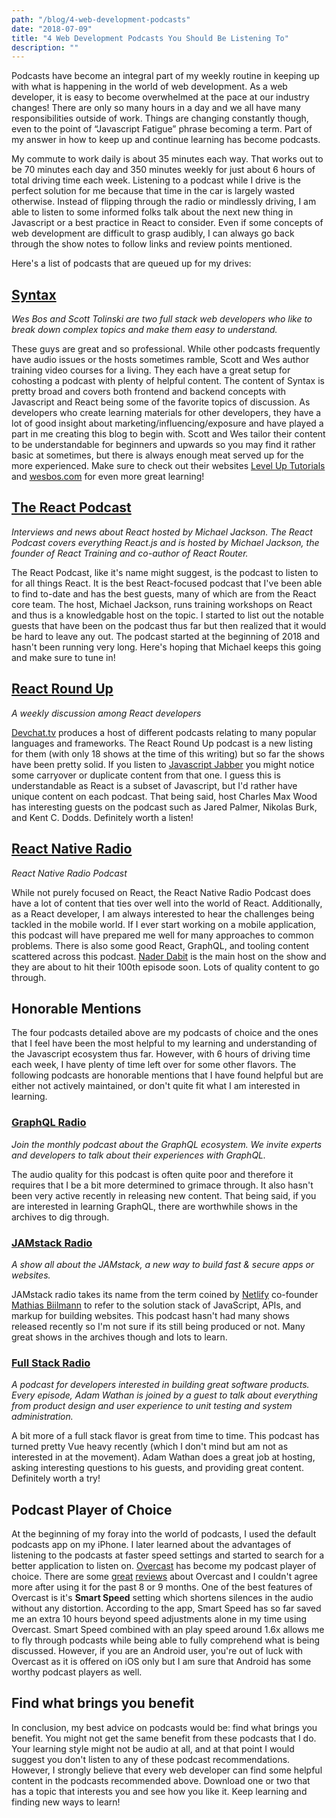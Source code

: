 ```yaml
---
path: "/blog/4-web-development-podcasts"
date: "2018-07-09"
title: "4 Web Development Podcasts You Should Be Listening To"
description: ""
---
```


Podcasts have become an integral part of my weekly routine in keeping up with what is happening in the world of web development. As a web developer, it is easy to become overwhelmed at the pace at our industry changes! There are only so many hours in a day and we all have many responsibilities outside of work. Things are changing constantly though, even to the point of “Javascript Fatigue” phrase becoming a term. Part of my answer in how to keep up and continue learning has become podcasts.

My commute to work daily is about 35 minutes each way. That works out to be 70 minutes each day and 350 minutes weekly for just about 6 hours of total driving time each week. Listening to a podcast while I drive is the perfect solution for me because that time in the car is largely wasted otherwise. Instead of flipping through the radio or mindlessly driving, I am able to listen to some informed folks talk about the next new thing in Javascript or a best practice in React to consider. Even if some concepts of web development are difficult to grasp audibly, I can always go back through the show notes to follow links and review points mentioned.

Here's a list of podcasts that are queued up for my drives:

## [Syntax](https://syntax.fm/)

_Wes Bos and Scott Tolinski are two full stack web developers who like to break down complex topics and make them easy to understand._

These guys are great and so professional. While other podcasts frequently have audio issues or the hosts sometimes ramble, Scott and Wes author training video courses for a living. They each have a great setup for cohosting a podcast with plenty of helpful content. The content of Syntax is pretty broad and covers both frontend and backend concepts with Javascript and React being some of the favorite topics of discussion. As developers who create learning materials for other developers, they have a lot of good insight about marketing/influencing/exposure and have played a part in me creating this blog to begin with. Scott and Wes tailor their content to be understandable for beginners and upwards so you may find it rather basic at sometimes, but there is always enough meat served up for the more experienced. Make sure to check out their websites [Level Up Tutorials](https://www.leveluptutorials.com/) and [wesbos.com](https://wesbos.com/) for even more great learning!

## [The React Podcast](https://changelog.com/reactpodcast)

_Interviews and news about React hosted by Michael Jackson. The React Podcast covers everything React.js and is hosted by Michael Jackson, the founder of React Training and co-author of React Router._

The React Podcast, like it's name might suggest, is the podcast to listen to for all things React. It is the best React-focused podcast that I've been able to find to-date and has the best guests, many of which are from the React core team. The host, Michael Jackson, runs training workshops on React and thus is a knowledgable host on the topic. I started to list out the notable guests that have been on the podcast thus far but then realized that it would be hard to leave any out. The podcast started at the beginning of 2018 and hasn't been running very long. Here's hoping that Michael keeps this going and make sure to tune in!

## [React Round Up](https://devchat.tv/react-round-up)

_A weekly discussion among React developers_

[Devchat.tv](https://devchat.tv/) produces a host of different podcasts relating to many popular languages and frameworks. The React Round Up podcast is a new listing for them (with only 18 shows at the time of this writing) but so far the shows have been pretty solid. If you listen to [Javascript Jabber](https://devchat.tv/js-jabber) you might notice some carryover or duplicate content from that one. I guess this is understandable as React is a subset of Javascript, but I'd rather have unique content on each podcast. That being said, host Charles Max Wood has interesting guests on the podcast such as Jared Palmer, Nikolas Burk, and Kent C. Dodds. Definitely worth a listen!

## [React Native Radio](https://devchat.tv/react-native-radio)

_React Native Radio Podcast_

While not purely focused on React, the React Native Radio Podcast does have a lot of content that ties over well into the world of React. Additionally, as a React developer, I am always interested to hear the challenges being tackled in the mobile world. If I ever start working on a mobile application, this podcast will have prepared me well for many approaches to common problems. There is also some good React, GraphQL, and tooling content scattered across this podcast. [Nader Dabit](http://www.naderdabit.me) is the main host on the show and they are about to hit their 100th episode soon. Lots of quality content to go through.

## Honorable Mentions

The four podcasts detailed above are my podcasts of choice and the ones that I feel have been the most helpful to my learning and understanding of the Javascript ecosystem thus far. However, with 6 hours of driving time each week, I have plenty of time left over for some other flavors. The following podcasts are honorable mentions that I have found helpful but are either not actively maintained, or don't quite fit what I am interested in learning.

### [GraphQL Radio](https://graphqlradio.com/)

_Join the monthly podcast about the GraphQL ecosystem. We invite experts and developers to talk about their experiences with GraphQL._

The audio quality for this podcast is often quite poor and therefore it requires that I be a bit more determined to grimace through. It also hasn't been very active recently in releasing new content. That being said, if you are interested in learning GraphQL, there are worthwhile shows in the archives to dig through.

### [JAMstack Radio](https://www.heavybit.com/library/podcasts/jamstack-radio/)

_A show all about the JAMstack, a new way to build fast & secure apps or websites._

JAMstack radio takes its name from the term coined by [Netlify](https://www.netlify.com/) co-founder [Mathias Biilmann](https://github.com/biilmann) to refer to the solution stack of JavaScript, APIs, and markup for building websites. This podcast hasn't had many shows released recently so I'm not sure if its still being produced or not. Many great shows in the archives though and lots to learn.

### [Full Stack Radio](http://www.fullstackradio.com/)

_A podcast for developers interested in building great software products. Every episode, Adam Wathan is joined by a guest to talk about everything from product design and user experience to unit testing and system administration._

A bit more of a full stack flavor is great from time to time. This podcast has turned pretty Vue heavy recently (which I don't mind but am not as interested in at the movement). Adam Wathan does a great job at hosting, asking interesting questions to his guests, and providing great content. Definitely worth a try!

## Podcast Player of Choice

At the beginning of my foray into the world of podcasts, I used the default podcasts app on my iPhone. I later learned about the advantages of listening to the podcasts at faster speed settings and started to search for a better application to listen on. [Overcast](https://overcast.fm/) has become my podcast player of choice. There are some [great](https://medium.com/inside-the-park/if-you-love-podcasts-you-need-it-overcast-review-1ddc9d83fdac) [reviews](https://thesweetsetup.com/apps/our-favorite-podcast-client-for-ios/) about Overcast and I couldn't agree more after using it for the past 8 or 9 months. One of the best features of Overcast is it's **Smart Speed** setting which shortens silences in the audio without any distortion. According to the app, Smart Speed has so far saved me an extra 10 hours beyond speed adjustments alone in my time using Overcast. Smart Speed combined with an play speed around 1.6x allows me to fly through podcasts while being able to fully comprehend what is being discussed. However, if you are an Android user, you're out of luck with Overcast as it is offered on iOS only but I am sure that Android has some worthy podcast players as well.

## Find what brings you benefit

In conclusion, my best advice on podcasts would be: find what brings you benefit. You might not get the same benefit from these podcasts that I do. Your learning style might not be audio at all, and at that point I would suggest you don't listen to any of these podcast recommendations. However, I strongly believe that every web developer can find some helpful content in the podcasts recommended above. Download one or two that has a topic that interests you and see how you like it. Keep learning and finding new ways to learn!
